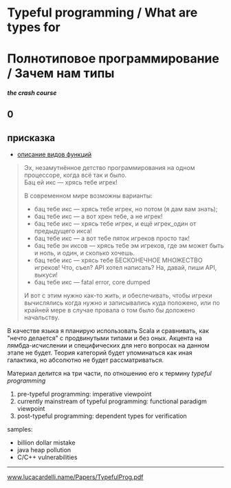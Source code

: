 # Typeful programming / What are types for
# Полнотиповое программирование / Зачем нам типы
#### *the crash course*

## 0
## присказка

- [описание видов функций](http://juan-gandhi.livejournal.com/3565634.html?thread=59185986#t59185986)

> Эх, незамутнённое детство программирования на одном процессоре, когда всё так и было.  
> Бац ей икс — хрясь тебе игрек!  
>
> В современном мире возможны варианты:
>
> - бац тебе икс — хрясь тебе игрек, но потом (я дам вам знать);
> - бац тебе икс — а вот хрен тебе, а не игрек!
> - бац тебе икс — хрясь тебе игрек, и ещё игрек_один от предыдущего икса!
> - бац тебе икс — а вот тебе пяток игреков просто так!
> - бац тебе эн иксов — хрясь тебе эм игреков, где эм может быть и ноль, и один, и сколько хочешь.
> - бац тебе икс — хрясь тебе БЕСКОНЕЧНОЕ МНОЖЕСТВО игреков! Что, съел? API хотел написать? На, давай, пиши API, выкуси!
> - бац тебе икс — fatal error, core dumped
>
> И вот с этим нужно как-то жить, и обеспечивать, чтобы игреки вычислялись когда нужно и записывались куда положено, или по крайней мере в случае провала о том было бы доложено начальству.
>



В качестве языка я планирую использовать Scala и сравнивать, как "нечто делается" с продвинутыми типами и без оных. Акцента на лямбда-исчислении и специфических для него вопросах на данном этапе не будет. Теория категорий будет упоминаться как иная галактика, но абсолютно не будет рассматриваться.

Материал делится на три части, по отношению его к термину *typeful programming*
1. pre-typeful programming: imperative viewpoint
2. currently mainstream of typeful programming: functional paradigm viewpoint
3. post-typeful programming: dependent types for verification

samples:  

+ billion dollar mistake
+ java heap pollution
+ C/C++ vulnerabilities

-------------------------------------------------------

www.lucacardelli.name/Papers/TypefulProg.pdf
